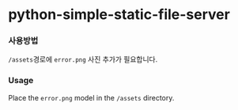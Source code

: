 # python-simple-static-file-server
### 사용방법
`/assets`경로에 `error.png` 사진 추가가 필요합니다.

### Usage
Place the `error.png` model in the `/assets` directory.